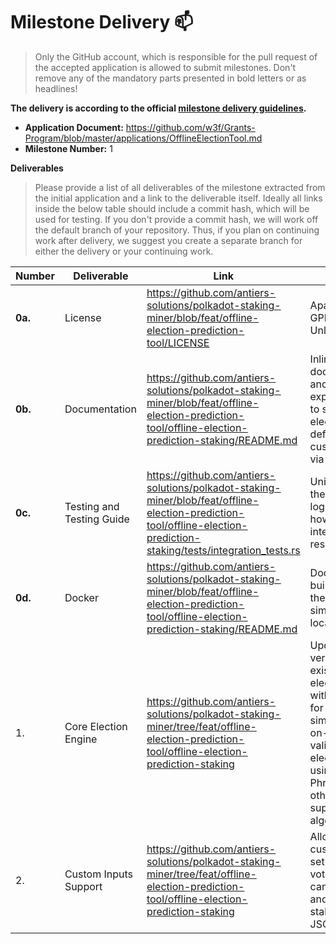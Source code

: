 # Milestone Delivery :mailbox:

> Only the GitHub account, which is responsible for the pull request of the accepted application is allowed to submit milestones. Don't remove any of the mandatory parts presented in bold letters or as headlines!


**The delivery is according to the official [milestone delivery guidelines](https://github.com/w3f/Grants-Program/blob/master/docs/Support%20Docs/milestone-deliverables-guidelines.md).**  

* **Application Document:** https://github.com/w3f/Grants-Program/blob/master/applications/OfflineElectionTool.md
* **Milestone Number:** 1

**Deliverables**
> Please provide a list of all deliverables of the milestone extracted from the initial application and a link to the deliverable itself. Ideally all links inside the below table should include a commit hash, which will be used for testing. If you don't provide a commit hash, we will work off the default branch of your repository. Thus, if you plan on continuing work after delivery, we suggest you create a separate branch for either the delivery or your continuing work. 



| Number | Deliverable | Link | Notes |
| ------------- | ------------- | ------------- |------------- |
| **0a.** | License |https://github.com/antiers-solutions/polkadot-staking-miner/blob/feat/offline-election-prediction-tool/LICENSE |Apache 2.0 / GPLv3 / MIT / Unlicense. |
| **0b.** | Documentation |https://github.com/antiers-solutions/polkadot-staking-miner/blob/feat/offline-election-prediction-tool/offline-election-prediction-staking/README.md |Inline code documentation and a tutorial explaining how to simulate an election with default or custom inputs via CLI. |
| **0c.** | Testing and Testing Guide |https://github.com/antiers-solutions/polkadot-staking-miner/blob/feat/offline-election-prediction-tool/offline-election-prediction-staking/tests/integration_tests.rs | Unit tests for the election logic; guide on how to run and interpret the results. |
| **0d.** | Docker |https://github.com/antiers-solutions/polkadot-staking-miner/blob/feat/offline-election-prediction-tool/offline-election-prediction-staking/README.md | Dockerfile to build and run the CLI simulator locally. |
| 1. | Core Election Engine	 | https://github.com/antiers-solutions/polkadot-staking-miner/tree/feat/offline-election-prediction-tool/offline-election-prediction-staking| Updated version of the existing election script with support for accurate simulation of on-chain validator election logic using Phragmén and other supported algorithms. |
| 2. | Custom Inputs Support |https://github.com/antiers-solutions/polkadot-staking-miner/tree/feat/offline-election-prediction-tool/offline-election-prediction-staking | Allows passing custom active set size, voters, candidates, and their stakes via JSON input. |
